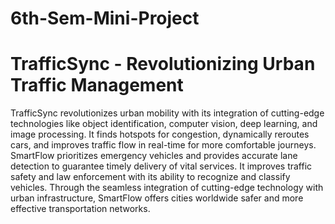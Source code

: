 # 6th-Sem-Mini-Project
# TrafficSync - Revolutionizing Urban Traffic Management
TrafficSync revolutionizes urban mobility with its integration of cutting-edge technologies like object identification, computer vision, deep learning, and image processing. It finds hotspots for congestion, dynamically reroutes cars, and improves traffic flow in real-time for more comfortable journeys. SmartFlow prioritizes emergency vehicles and provides accurate lane detection to guarantee timely delivery of vital services. It improves traffic safety and law enforcement with its ability to recognize and classify vehicles. Through the seamless integration of cutting-edge technology with urban infrastructure, SmartFlow offers cities worldwide safer and more effective transportation networks.

